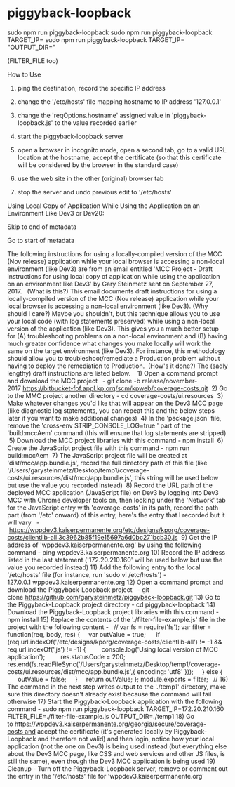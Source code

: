 # piggyback-loopback

sudo npm run piggyback-loopback
sudo npm run piggyback-loopback TARGET_IP=
sudo npm run piggyback-loopback TARGET_IP= "OUTPUT_DIR="

(FILTER_FILE too)

How to Use

1) ping the destination, record the specific IP address

2) change the '/etc/hosts' file mapping hostname to IP address '127.0.0.1'

3) change the 'reqOptions.hostname' assigned value in 'piggyback-loopback.js' to the value recorded earlier
4) start the piggyback-loopback server
5) open a browser in incognito mode, open a second tab, go to a valid URL location at the hostname, accept the certificate (so that this certificate will be considered by the browser in the standard case)
6) use the web site in the other (original) browser tab
7) stop the server and undo previous edit to '/etc/hosts'



Using Local Copy of Application While Using the Application on an Environment Like Dev3 or Dev20:


Skip to end of metadata


Go to start of metadata

The following instructions for using a locally-compiled version of the MCC (Nov release) application while your local browser is accessing a non-local environment (like Dev3) are from an email entitled 'MCC Project - Draft instructions for using local copy of application while using the application on an environment like Dev3' by Gary Steinmetz sent on September 27, 2017.
 
(What is this?)
This email documents draft instructions for using a locally-compiled version of the MCC (Nov release) application while your local browser is accessing a non-local environment (like Dev3).
(Why should I care?)
Maybe you shouldn't, but this technique allows you to use your local code (with log statements preserved) while using a non-local version of the application (like Dev3). This gives you a much better setup for (A) troubleshooting problems on a non-local environment and (B) having much greater confidence what changes you make locally will work the same on the target environment (like Dev3). For instance, this methodology should allow you to troubleshoot/remediate a Production problem without having to deploy the remediation to Production. 
(How's it done?)
The (sadly lengthy) draft instructions are listed below.  
 1) Open a command prompt and download the MCC project
  - git clone -b release/november-2017 https://bitbucket-fof.appl.kp.org/scm/kpweb/coverage-costs.git
 2) Go to the MMC project another directory - cd coverage-costs/ui.resources
 3) Make whatever changes you'd like that will appear on the Dev3 MCC page (like diagnostic log statements, you can repeat this and the below steps later if you want to make additional changes)
 4) In the 'package.json' file, remove the 'cross-env STRIP_CONSOLE_LOG=true ' part of the 'build:mccAem' command (this will ensure that log statements are stripped)
 5) Download the MCC project libraries with this command - npm install
 6) Create the JavaScript project file with this command - npm run build:mccAem
 7) The JavaScript project file will be created at 'dist/mcc/app.bundle.js', record the full directory path of this file (like '/Users/garysteinmetz/Desktop/temp1/coverage-costs/ui.resources/dist/mcc/app.bundle.js', this string will be used below but use the value you recorded instead)
 8) Record the URL path of the deployed MCC application (JavaScript file) on Dev3 by logging into Dev3 MCC with Chrome developer tools on, then looking under the 'Network' tab for the JavaScript entry with 'coverage-costs' in its path, record the path part (from '/etc' onward) of this entry, here's the entry that I recorded but it will vary
  - https://wppdev3.kaiserpermanente.org/etc/designs/kporg/coverage-costs/clientlib-all.3c3962b85f19e15697a6d0bc271bcb30.js
 9) Get the IP address of 'wppdev3.kaiserpermanente.org' by using the following command - ping wppdev3.kaiserpermanente.org
10) Record the IP address listed in the last statement ('172.20.210.160' will be used below but use the value you recorded instead)
11) Add the following entry to the local '/etc/hosts' file (for instance, run 'sudo vi /etc/hosts') - 127.0.0.1 wppdev3.kaiserpermanente.org
12) Open a command prompt and download the Piggyback-Loopback project
  - git clone https://github.com/garysteinmetz/piggyback-loopback.git
13) Go to the Piggyback-Loopback project directory - cd piggyback-loopback
14) Download the Piggyback-Loopback project libraries with this command - npm install
15) Replace the contents of the './filter-file-example.js' file in the project with the following content -
  //
var fs = require('fs');
var filter = function(req, body, res) {
    var outValue = true; 
    if (req.url.indexOf('/etc/designs/kporg/coverage-costs/clientlib-all') != -1 && req.url.indexOf('.js') != -1) {
        console.log('Using local version of MCC application');
        res.statusCode = 200;
        res.end(fs.readFileSync('/Users/garysteinmetz/Desktop/temp1/coverage-costs/ui.resources/dist/mcc/app.bundle.js',{ encoding: 'utf8' }));
    } else {
        outValue = false;
    }
    return outValue;
};
module.exports = filter;
  //
16) The command in the next step writes output to the './temp1' directory, make sure this directory doesn't already exist because the command will fail otherwise
17) Start the Piggyback-Loopback application with the following command - sudo npm run piggyback-loopback TARGET_IP=172.20.210.160 FILTER_FILE=./filter-file-example.js OUTPUT_DIR=./temp1
18) Go to https://wppdev3.kaiserpermanente.org/georgia/secure/coverage-costs and accept the certificate (it's generated locally by Piggyback-Loopback and therefore not valid) and then login, notice how your local application (not the one on Dev3) is being used instead (but everything else about the Dev3 MCC page, like CSS and web services and other JS files, is still the same), even though the Dev3 MCC application is being used
19) Cleanup - Turn off the Piggyback-Loopback server, remove or comment out the entry in the '/etc/hosts' file for 'wppdev3.kaiserpermanente.org'
